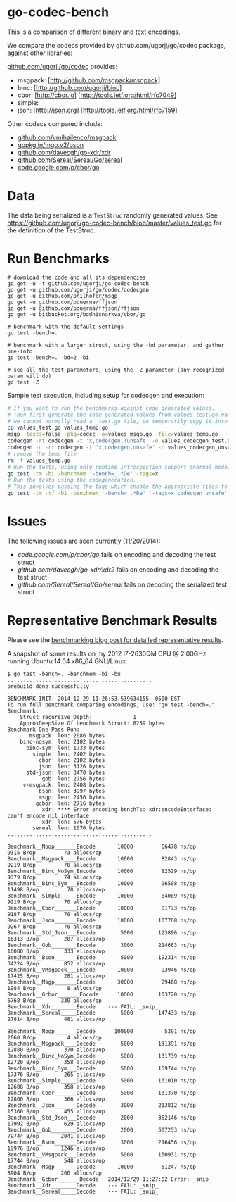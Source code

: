 # go-codec-bench

This is a comparison of different binary and text encodings.

We compare the codecs provided by github.com/ugorji/go/codec package,
against other libraries:

[github.com/ugorji/go/codec](http://github.com/ugorji/go) provides:

  - msgpack: [http://github.com/msgpack/msgpack] 
  - binc:    [http://github.com/ugorji/binc]
  - cbor:    [http://cbor.io] [http://tools.ietf.org/html/rfc7049]
  - simple: 
  - json:    [http://json.org] [http://tools.ietf.org/html/rfc7159] 

Other codecs compared include:

  - [github.com/vmihailenco/msgpack](http://github.com/vmihailenco/msgpack)
  - [gopkg.in/mgo.v2/bson](http://gopkg.in/mgo.v2/bson)
  - [github.com/davecgh/go-xdr/xdr](http://github.com/davecgh/go-xdr/xdr)
  - [github.com/Sereal/Sereal/Go/sereal](http://github.com/Sereal/Sereal/Go/sereal)
  - [code.google.com/p/cbor/go](http://code.google.com/p/cbor/go)
  
# Data

The data being serialized is a `TestStruc` randomly generated values.
See https://github.com/ugorji/go-codec-bench/blob/master/values_test.go for the
definition of the TestStruc.

# Run Benchmarks

```
# download the code and all its dependencies 
go get -u -t github.com/ugorji/go-codec-bench
go get -u github.com/ugorji/go/codec/codecgen
go get -u github.com/philhofer/msgp
go get -u github.com/pquerna/ffjson
go get -u github.com/pquerna/ffjson/ffjson
go get -u bitbucket.org/bodhisnarkva/cbor/go

# benchmark with the default settings 
go test -bench=.

# benchmark with a larger struct, using the -bd parameter. and gather pre-info
go test -bench=. -bd=2 -bi

# see all the test parameters, using the -Z parameter (any recognized param will do)
go test -Z
```

Sample test execution, including setup for codecgen and execution:

```sh
# If you want to run the benchmarks against code generated values.
# Then first generate the code generated values from values_test.go named typed.
# we cannot normally read a _test.go file, so temporarily copy it into a readable file.
cp values_test.go values_temp.go
msgp -tests=false -pkg=codec -o=values_msgp.go -file=values_temp.go
codecgen -rt codecgen -t 'x,codecgen,!unsafe' -o values_codecgen_test.go values_temp.go
codecgen -u -rt codecgen -t 'x,codecgen,unsafe' -o values_codecgen_unsafe_test.go values_temp.go
# remove the temp file
rm -f values_temp.go
# Run the tests, using only runtime introspection support (normal mode)
go test -tm -bi -benchmem '-bench=_.*De' -tags=x
# Run the tests using the codegeneration.
# This involves passing the tags which enable the appropriate files to be run.
go test -tm -tf -bi -benchmem '-bench=_.*De' '-tags=x codecgen unsafe'
```

# Issues

The following issues are seen currently (11/20/2014):

- _code.google.com/p/cbor/go_ fails on encoding and decoding the test struct
- _github.com/davecgh/go-xdr/xdr2_ fails on encoding and decoding the test struct
- _github.com/Sereal/Sereal/Go/sereal_ fails on decoding the serialized test struct

# Representative Benchmark Results

Please see the [benchmarking blog post for detailed representative results](http://ugorji.net/blog/benchmarking-serialization-in-go).

A snapshot of some results on my 2012 i7-2630QM CPU @ 2.00GHz running Ubuntu 14.04 x86_64 GNU/Linux:

```
$ go test -bench=. -benchmem -bi -bu
..............................................
prebuild done successfully
..............................................
BENCHMARK INIT: 2014-12-29 11:26:53.539634155 -0500 EST
To run full benchmark comparing encodings, use: "go test -bench=."
Benchmark: 
	Struct recursive Depth:             1
	ApproxDeepSize Of benchmark Struct: 8259 bytes
Benchmark One-Pass Run:
	   msgpack: len: 2086 bytes
	binc-nosym: len: 2102 bytes
	  binc-sym: len: 1733 bytes
	    simple: len: 2402 bytes
	      cbor: len: 2102 bytes
	      json: len: 3126 bytes
	  std-json: len: 3470 bytes
	       gob: len: 2756 bytes
	 v-msgpack: len: 2408 bytes
	      bson: len: 3997 bytes
	      msgp: len: 2456 bytes
	     gcbor: len: 2716 bytes
	       xdr: **** Error encoding benchTs: xdr:encodeInterface: can't encode nil interface
	       xdr: len: 576 bytes
	    sereal: len: 1676 bytes
..............................................

Benchmark__Noop_______Encode	   10000	     66478 ns/op	    9315 B/op	      73 allocs/op
Benchmark__Msgpack____Encode	   10000	     82843 ns/op	    9219 B/op	      70 allocs/op
Benchmark__Binc_NoSym_Encode	   10000	     82529 ns/op	    9379 B/op	      74 allocs/op
Benchmark__Binc_Sym___Encode	   10000	     96508 ns/op	   11498 B/op	      78 allocs/op
Benchmark__Simple_____Encode	   10000	     84089 ns/op	    9219 B/op	      70 allocs/op
Benchmark__Cbor_______Encode	   10000	     81773 ns/op	    9187 B/op	      70 allocs/op
Benchmark__Json_______Encode	   10000	    107768 ns/op	    9267 B/op	      70 allocs/op
Benchmark__Std_Json___Encode	    5000	    123896 ns/op	   16313 B/op	     207 allocs/op
Benchmark__Gob________Encode	    3000	    214663 ns/op	   16080 B/op	     333 allocs/op
Benchmark__Bson_______Encode	    5000	    192314 ns/op	   34224 B/op	     852 allocs/op
Benchmark__VMsgpack___Encode	   10000	     93946 ns/op	   17425 B/op	     281 allocs/op
Benchmark__Msgp_______Encode	   30000	     29468 ns/op	    1984 B/op	       8 allocs/op
Benchmark__Gcbor_______Encode	   10000	    103720 ns/op	    6768 B/op	     330 allocs/op
Benchmark__Xdr________Encode	--- FAIL: _snip_
Benchmark__Sereal_____Encode	    5000	    147433 ns/op	   27814 B/op	     481 allocs/op

Benchmark__Noop_______Decode	  100000	      5391 ns/op	    2060 B/op	       4 allocs/op
Benchmark__Msgpack____Decode	    5000	    131391 ns/op	   12880 B/op	     370 allocs/op
Benchmark__Binc_NoSym_Decode	    5000	    131739 ns/op	   12720 B/op	     358 allocs/op
Benchmark__Binc_Sym___Decode	    5000	    159744 ns/op	   17376 B/op	     265 allocs/op
Benchmark__Simple_____Decode	    5000	    131010 ns/op	   12688 B/op	     358 allocs/op
Benchmark__Cbor_______Decode	    5000	    131370 ns/op	   12800 B/op	     366 allocs/op
Benchmark__Json_______Decode	    3000	    213812 ns/op	   15360 B/op	     455 allocs/op
Benchmark__Std_Json___Decode	    2000	    362146 ns/op	   17992 B/op	     629 allocs/op
Benchmark__Gob________Decode	    2000	    507253 ns/op	   79744 B/op	    2041 allocs/op
Benchmark__Bson_______Decode	    3000	    216456 ns/op	   19976 B/op	    1246 allocs/op
Benchmark__VMsgpack___Decode	    5000	    150931 ns/op	   17744 B/op	     548 allocs/op
Benchmark__Msgp_______Decode	   10000	     51247 ns/op	    8904 B/op	     200 allocs/op
Benchmark__Gcbor_______Decode	2014/12/29 11:27:02 Error: _snip_
Benchmark__Xdr________Decode	--- FAIL: _snip_
Benchmark__Sereal_____Decode	--- FAIL: _snip_

```
